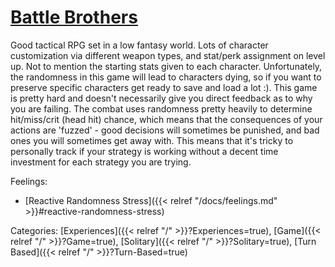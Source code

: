 # [Battle Brothers](http://battlebrothersgame.com/)

Good tactical RPG set in a low fantasy world. Lots of character customization via different weapon types, and stat/perk assignment on level up. Not to mention the starting stats given to each character. Unfortunately, the randomness in this game will lead to characters dying, so if you want to preserve specific characters get ready to save and load a lot :). This game is pretty hard and doesn't necessarily give you direct feedback as to why you are failing. The combat uses randomness pretty heavily to determine hit/miss/crit (head hit) chance, which means that the consequences of your actions are 'fuzzed' - good decisions will sometimes be punished, and bad ones you will sometimes get away with. This means that it's tricky to personally track if your strategy is working without a decent time investment for each strategy you are trying.

Feelings: 

  - [Reactive Randomness Stress]({{< relref "/docs/feelings.md" >}}#reactive-randomness-stress)

Categories: [Experiences]({{< relref "/" >}}?Experiences=true),
[Game]({{< relref "/" >}}?Game=true),
[Solitary]({{< relref "/" >}}?Solitary=true),
[Turn Based]({{< relref "/" >}}?Turn-Based=true)